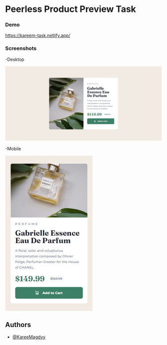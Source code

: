 # Peerless Product Preview Task

### Demo

https://kareem-task.netlify.app/

### Screenshots

-Desktop

![Desktop](https://raw.githubusercontent.com/KareeMagdyy/peerless-product-preview/main/images/Desktop.png)

-Mobile

![Mobile](https://raw.githubusercontent.com/KareeMagdyy/peerless-product-preview/main/images/Mobile.png)

## Authors

- [@KareeMagdyy](https://github.com/KareeMagdyy)
